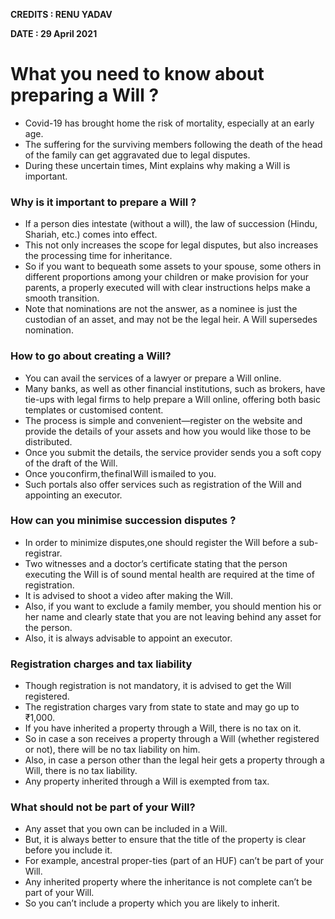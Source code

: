 **CREDITS : RENU YADAV**

**DATE : 29 April 2021**

# What you need to know about preparing a Will ?
- Covid-19 has brought home the risk of mortality, especially at an early age.
- The suffering for the surviving members following the death of the head of the family can get aggravated due to legal disputes.
- During these uncertain times, Mint explains why making a Will is important.

### Why is it important to prepare a Will ?
- If a person dies intestate (without a will), the law of succession (Hindu, Shariah, etc.) comes into effect.
- This not only increases the scope for legal disputes, but also increases the processing time for inheritance.
- So if you want to bequeath some assets to your spouse, some others in different proportions among your children or make provision for your parents, a properly executed will with clear instructions helps make a smooth transition.
- Note that nominations are not the answer, as a nominee is just the custodian of an asset, and may not be the legal heir. A Will supersedes nomination.


### How to go about creating a Will?
- You can avail the services of a lawyer or prepare a Will online.
- Many banks, as well as other financial institutions, such as brokers, have tie-ups with legal firms to help prepare a Will online, offering both basic templates or customised content.
- The process is simple and convenient—register on the website and provide the details of your assets and how you would like those to be distributed.
- Once you submit the details, the service provider sends you a soft copy of the draft of the Will.
- Once you confirm, the final Will is mailed to you.
- Such portals also offer services such as registration of the Will and appointing an executor.


### How can you minimise succession disputes ?
- In order to minimize disputes,one should register the Will before a sub-registrar.
- Two witnesses and a doctor’s certificate stating that the person executing the Will is of sound mental health are required at the time of registration.
- It is advised to shoot a video after making the Will.
- Also, if you want to exclude a family member, you should mention his or her name and clearly state that you are not leaving behind any asset for the person.
- Also, it is always advisable to appoint an executor.

### Registration charges and tax liability
- Though registration is not mandatory, it is advised to get the Will registered.
- The registration charges vary from state to state and may go up to ₹1,000.
- If you have inherited a property through a Will, there is no tax on it.
- So in case a son receives a property through a Will (whether registered or not), there will be no tax liability on him.
- Also, in case a person other than the legal heir gets a property through a Will, there is no tax liability.
- Any property inherited through a Will is exempted from tax.

### What should not be part of your Will?
- Any asset that you own can be included in a Will.
- But, it is always better to ensure that the title of the property is clear before you include it.
- For example, ancestral proper-ties (part of an HUF) can’t be part of your Will.
- Any inherited property where the inheritance is not complete can’t be part of your Will.
- So you can’t include a property which you are likely to inherit.

